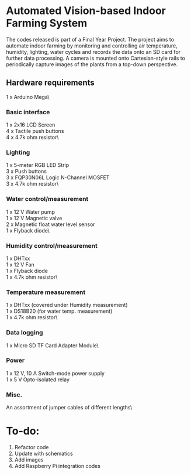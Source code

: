 # Automated Vision-based Indoor Farming System
The codes released is part of a Final Year Project. The project aims to automate indoor farming by monitoring and controlling air temperature, humidity, lighting, water cycles and records the data onto an SD card for further data processing. A camera is mounted onto Cartesian-style rails to periodically capture images of the plants from a top-down perspective.

## Hardware requirements
1 x Arduino Mega\

### Basic interface
1 x 2x16 LCD Screen\
4 x Tactile push buttons\
4 x 4.7k ohm resistor\

### Lighting
1 x 5-meter RGB LED Strip\
3 x Push buttons\
3 x FQP30N06L Logic N-Channel MOSFET\
3 x 4.7k ohm resistor\

### Water control/measurement
1 x 12 V Water pump\
1 x 12 V Magnetic valve\
2 x Magnetic float water level sensor\
1 x Flyback diode\

### Humidity control/measurement
1 x DHTxx\
1 x 12 V Fan\
1 x Flyback diode\
1 x 4.7k ohm resistor\

### Temperature measurement
1 x DHTxx (covered under Humidity measurement)\
1 x DS18B20 (for water temp. measurement)\
1 x 4.7k ohm resistor\

### Data logging
1 x Micro SD TF Card Adapter Module\

### Power
1 x 12 V, 10 A Switch-mode power supply\
1 x 5 V Opto-isolated relay

### Misc.
An assortment of jumper cables of different lengths\

# To-do:
1. Refactor code
2. Update with schematics
3. Add images
4. Add Raspberry Pi integration codes
